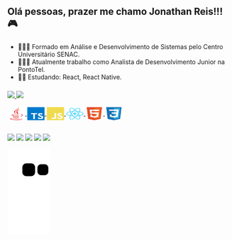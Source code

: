 ## Olá pessoas, prazer me chamo Jonathan Reis!!! 🎮


###

- 👨🏼‍🎓 Formado em Análise e Desenvolvimento de Sistemas pelo Centro Universitário SENAC.
- 👨🏼‍💼 Atualmente trabalho como Analista de Desenvolvimento Junior na PontoTel.
- 🥷🏼 Estudando: React, React Native.


### <div align="center">
  <a href="https://github.com/jreiscrf">
  <img height="150em" src="https://github-readme-stats.vercel.app/api/top-langs/?username=jreiscrf&layout=compact&langs_count=10&bg_color=90,000000,7fff00&theme=chartreuse-dark"/>
  <img height="150em" src="https://github-readme-stats.vercel.app/api?username=jreiscrf&show_icons=true&include_all_commits=true&count_private=true&layout=compact&bg_color=90,000000,7fff00&theme=chartreuse-dark&custom_title=Stats%20of%20Jonathan%20Reis"/>
</div>
<div style="display: inline_block"><br>
  
  <img align="center" alt="Reis-Java" height="30" width="40" src="https://raw.githubusercontent.com/devicons/devicon/master/icons/java/java-plain.svg" style="max-width: 100%;">
  <img align="center" alt="Reis-Ts" height="30" width="40" src="https://raw.githubusercontent.com/devicons/devicon/master/icons/typescript/typescript-plain.svg" style="max-width: 100%;">
  <img align="center" alt="Reis-Js" height="30" width="40" src="https://raw.githubusercontent.com/devicons/devicon/master/icons/javascript/javascript-plain.svg" style="max-width: 100%;">
  <img align="center" alt="Reis-React" height="30" width="40" src="https://raw.githubusercontent.com/devicons/devicon/master/icons/react/react-original.svg" style="max-width: 100%;">
  <img align="center" alt="Reis-HTML" height="30" width="40" src="https://raw.githubusercontent.com/devicons/devicon/master/icons/html5/html5-original.svg" style="max-width: 100%;">
  <img align="center" alt="Reis-CSS" height="30" width="40" src="https://raw.githubusercontent.com/devicons/devicon/master/icons/css3/css3-original.svg" style="max-width: 100%;">
       
  ##
 <div>
    <a href = "https://www.linkedin.com/in/jonathan-torres-reis/"><img src="https://img.shields.io/badge/-Linkedin-1371cf?style=for-the-badge&logo=linkedin&logoColor=white" target="_blank"></a>
    <a href="https://instagram.com/jreiscrf" target="_blank"><img src="https://img.shields.io/badge/-Instagram-%23E4405F?style=for-the-badge&logo=instagram&logoColor=white" target="_blank"></a>
    <a href="https://wa.me/+5511959862664" target="_blank"><img src="https://img.shields.io/badge/-Whatsapp-%3bbf0f?style=for-the-badge&logo=whatsapp&logoColor=white" target="_blank"></a>
    <a href = "https://mailto:jonathan.reis.torres@gmail.com"><img src="https://img.shields.io/badge/-Gmail-%23333?style=for-the-badge&logo=gmail&logoColor=red" target="_blank"></a>
    <a href = "https://discord.gg/by2at9t9"><img src="https://img.shields.io/badge/-Discord-7289DA?style=for-the-badge&logo=discord&logoColor=white" target="_blank"></a>
    
   
   ![Snake animation](https://github.com/jreiscrf/jreiscrf/blob/output/github-contribution-grid-snake.svg)

   </div>
 
